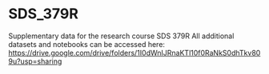 # SDS_379R
Supplementary data for the research course SDS 379R
All additional datasets and notebooks can be accessed here: https://drive.google.com/drive/folders/1I0dWnIJRnaKTl10f0RaNkS0dhTkv809u?usp=sharing
